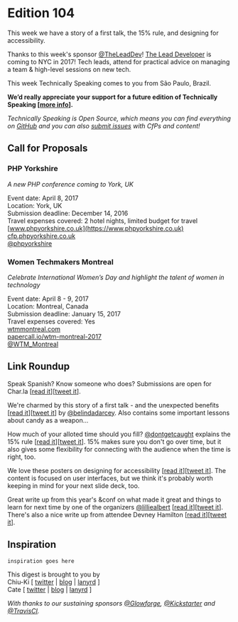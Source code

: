 # Edition 104

This week we have a story of a first talk, the 15% rule, and designing for accessibility.

Thanks to this week's sponsor [@TheLeadDev](http://twitter.com/theleaddev)! [The Lead Developer](http://2017.theleaddeveloper-ny.com/?utm_source=techspeak&utm_medium=email&utm_campaign=techspeak ) is coming to NYC in 2017! Tech leads, attend for practical advice on managing a team & high-level sessions on new tech.

This week Technically Speaking comes to you from São Paulo, Brazil.

**We’d really appreciate your support for a future edition of Technically Speaking [[more info](http://www.techspeak.email/sponsorship/)].**  

*Technically Speaking is Open Source, which means you can find everything on [GitHub](https://github.com/catehstn/technically-speaking/) and you can also [submit issues](https://github.com/catehstn/technically-speaking/issues/new) with CfPs and content!*  

## Call for Proposals

### PHP Yorkshire
*A new PHP conference coming to York, UK*

Event date: April 8, 2017  
Location: York, UK  
Submission deadline: December 14, 2016  
Travel expenses covered: 2 hotel nights, limited budget for travel  
[www.phpyorkshire.co.uk](https://www.phpyorkshire.co.uk)  
[cfp.phpyorkshire.co.uk](https://cfp.phpyorkshire.co.uk/)  
[@phpyorkshire](https://twitter.com/phpyorkshire)


### Women Techmakers Montreal
*Celebrate International Women’s Day and highlight the talent of women in technology*

Event date: April 8 - 9, 2017  
Location: Montreal, Canada  
Submission deadline: January 15, 2017  
Travel expenses covered: Yes  
[wtmmontreal.com](http://www.wtmmontreal.com)  
[papercall.io/wtm-montreal-2017](https://www.papercall.io/wtm-montreal-2017)  
[@WTM_Montreal](https://twitter.com/WTM_Montreal)


## Link Roundup

Speak Spanish? Know someone who does? Submissions are open for Char.la [[read it](http://char.la/propuesta)][[tweet it](https://twitter.com/home?status=Propuesta%20de%20Char.la%20http%3A//char.la/propuesta%20via%20%40techspeakdigest)].

We're charmed by this story of a first talk - and the unexpected benefits [[read it](http://dolcedesign.com/2015/07/09/the-chocolate-ripple-effect-of-public-speaking-at-wordcamp/)][[tweet it](https://twitter.com/home?status=The%20%28Chocolate%29%20Ripple%20Effect%20of%20Public%20Speaking%20by%20%40belindadarcey%20http%3A//dolcedesign.com/2015/07/09/the-chocolate-ripple-effect-of-public-speaking-at-wordcamp/%20via%20%40techspeakdigest)] by [@belindadarcey](http://twitter.com/belindadarcey). Also contains some important lessons about candy as a weapon...

How much of your alloted time should you fill? [@dontgetcaught](http://twitter.com/dontgetcaught) explains the 15% rule [[read it](http://www.dontgetcaught.biz/2016/11/the-15-percent-less-rule-lifesaver-for.html)][[tweet it](https://twitter.com/home?status=The%2015%20percent%20less%20rule%2C%20a%20lifesaver%20for%20speeches%20%26%20media%20interviews%20by%20%40dontgetcaught%20http%3A//www.dontgetcaught.biz/2016/11/the-15-percent-less-rule-lifesaver-for.html%20via%20%40techspeakdigest)]. 15% makes sure you don't go over time, but it also gives some flexibility for connecting with the audience when the time is right, too.

We love these posters on designing for accessibility [[read it](https://accessibility.blog.gov.uk/2016/09/02/dos-and-donts-on-designing-for-accessibility/)][[tweet it](https://twitter.com/home?status=Dos%20and%20don%27ts%20on%20designing%20for%20accessibility%20https%3A//accessibility.blog.gov.uk/2016/09/02/dos-and-donts-on-designing-for-accessibility/%20via%20%40techspeakdigest)]. The content is focused on user interfaces, but we think it's probably worth keeping in mind for your next slide deck, too.

Great write up from this year's &conf on what made it great and things to learn for next time by one of the organizers [@lilliealbert](http://twitter.com/lilliealbert) [[read it](https://blog.andconf.io/andconf-2016-it-happened-ebe8e67386a#.a75btees2)][[tweet it](https://twitter.com/home?status=AndConf%202016%3A%20It%20Happened%20by%20%40lilliealbert%20%0Ahttps%3A//blog.andconf.io/andconf-2016-it-happened-ebe8e67386a%20via%20%40techspeakdigest)]. There's also a nice write up from attendee Devney Hamilton [[read it](https://spin.atomicobject.com/2016/09/13/andconf/)][[tweet it](https://twitter.com/home?status=Rejuvenating%20My%20Developer%20Identity%20at%20AndConf%20by%20%40lilliealbert%20https%3A//spin.atomicobject.com/2016/09/13/andconf/%20via%20%40techspeakdigest)].

## Inspiration

`inspiration goes here`  


This digest is brought to you by  
Chiu-Ki [ [twitter](https://twitter.com/chiuki) | [blog](http://blog.sqisland.com/) | [lanyrd](http://lanyrd.com/profile/chiuki/) ]  
Cate [ [twitter](https://twitter.com/catehstn) | [blog](http://www.catehuston.com/blog/) | [lanyrd](http://lanyrd.com/profile/catehstn/) ]

*With thanks to our sustaining sponsors [@Glowforge](http://twitter.com/glowforge), [@Kickstarter](http://twitter.com/kickstarter) and [@TravisCI](http://twitter.com/travisci).*
